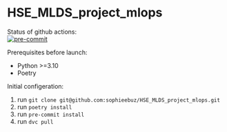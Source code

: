# HSE_MLDS_project_mlops

Status of github actions:  
[![pre-commit](https://github.com/sophieebuz/HSE_MLDS_project_mlops/actions/workflows/pre-commit.yml/badge.svg)](https://github.com/sophieebuz/HSE_MLDS_project_mlops/actions/workflows/pre-commit.yml)

Prerequisites before launch:
  - Python >=3.10
  - Poetry

Initial configeration:
  1. run `git clone git@github.com:sophieebuz/HSE_MLDS_project_mlops.git`
  2. run `poetry install`
  3. run `pre-commit install`
  4. run `dvc pull`
  

